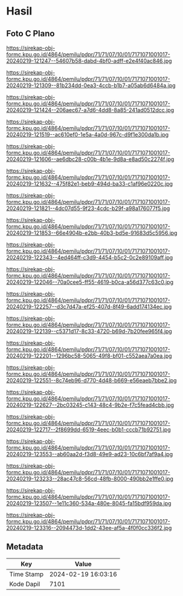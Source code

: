 # Hasil

## Foto C Plano

https://sirekap-obj-formc.kpu.go.id/4864/pemilu/pdpr/71/71/07/10/01/7171071001017-20240219-121247--54607b58-dabd-4bf0-adff-e2e4f40ac846.jpg

https://sirekap-obj-formc.kpu.go.id/4864/pemilu/pdpr/71/71/07/10/01/7171071001017-20240219-121309--81b234dd-0ea3-4ccb-b1b7-a05ab6d6484a.jpg

https://sirekap-obj-formc.kpu.go.id/4864/pemilu/pdpr/71/71/07/10/01/7171071001017-20240219-121424--206aec67-a7d6-4dd8-8a85-241ad0512dcc.jpg

https://sirekap-obj-formc.kpu.go.id/4864/pemilu/pdpr/71/71/07/10/01/7171071001017-20240219-121519--ac610ef0-1e5a-4a0d-967c-d9f1e300da1b.jpg

https://sirekap-obj-formc.kpu.go.id/4864/pemilu/pdpr/71/71/07/10/01/7171071001017-20240219-121606--ae6dbc28-c00b-4b1e-9d8a-e8ad50c2274f.jpg

https://sirekap-obj-formc.kpu.go.id/4864/pemilu/pdpr/71/71/07/10/01/7171071001017-20240219-121632--475f82e1-beb9-494d-ba33-c1af96e0220c.jpg

https://sirekap-obj-formc.kpu.go.id/4864/pemilu/pdpr/71/71/07/10/01/7171071001017-20240219-121821--4dc07d55-9f23-4cdc-b29f-a98a176077f5.jpg

https://sirekap-obj-formc.kpu.go.id/4864/pemilu/pdpr/71/71/07/10/01/7171071001017-20240219-121853--66e4904b-e2bb-40b3-bd5e-91683d5c5956.jpg

https://sirekap-obj-formc.kpu.go.id/4864/pemilu/pdpr/71/71/07/10/01/7171071001017-20240219-122343--4ed464ff-c3d9-4454-b5c2-0c2e89109aff.jpg

https://sirekap-obj-formc.kpu.go.id/4864/pemilu/pdpr/71/71/07/10/01/7171071001017-20240219-122046--70a0cee5-ff55-4619-b0ca-a56d377c63c0.jpg

https://sirekap-obj-formc.kpu.go.id/4864/pemilu/pdpr/71/71/07/10/01/7171071001017-20240219-122257--d3c7d47a-ef25-407d-8f49-6add174134ec.jpg

https://sirekap-obj-formc.kpu.go.id/4864/pemilu/pdpr/71/71/07/10/01/7171071001017-20240219-122139--c5371d17-8c33-4720-b69d-7b20fee965f4.jpg

https://sirekap-obj-formc.kpu.go.id/4864/pemilu/pdpr/71/71/07/10/01/7171071001017-20240219-122201--1296bc58-5065-49f8-bf01-c552aea7a0ea.jpg

https://sirekap-obj-formc.kpu.go.id/4864/pemilu/pdpr/71/71/07/10/01/7171071001017-20240219-122551--8c74eb96-d770-4d48-b669-e56eaeb7bbe2.jpg

https://sirekap-obj-formc.kpu.go.id/4864/pemilu/pdpr/71/71/07/10/01/7171071001017-20240219-122627--2bc03245-c143-48c4-9b2e-f7c5fead4cbb.jpg

https://sirekap-obj-formc.kpu.go.id/4864/pemilu/pdpr/71/71/07/10/01/7171071001017-20240219-122717--2f8699dd-6519-4eec-b0b1-cccb71b92751.jpg

https://sirekap-obj-formc.kpu.go.id/4864/pemilu/pdpr/71/71/07/10/01/7171071001017-20240219-123553--ab60aa2d-f3d8-49e9-ad23-10c6bf7af9a4.jpg

https://sirekap-obj-formc.kpu.go.id/4864/pemilu/pdpr/71/71/07/10/01/7171071001017-20240219-123233--28ac47c8-56cd-48fb-8000-490bb2e1ffe0.jpg

https://sirekap-obj-formc.kpu.go.id/4864/pemilu/pdpr/71/71/07/10/01/7171071001017-20240219-123507--1e11c360-534a-480e-8045-fa15bdf959da.jpg

https://sirekap-obj-formc.kpu.go.id/4864/pemilu/pdpr/71/71/07/10/01/7171071001017-20240219-123316--2094473d-1dd2-43ee-af5a-4f0f0cc336f2.jpg


## Metadata

| Key        | Value               |
| ---------- | ------------------- |
| Time Stamp | 2024-02-19 16:03:16 |
| Kode Dapil | 7101                |



